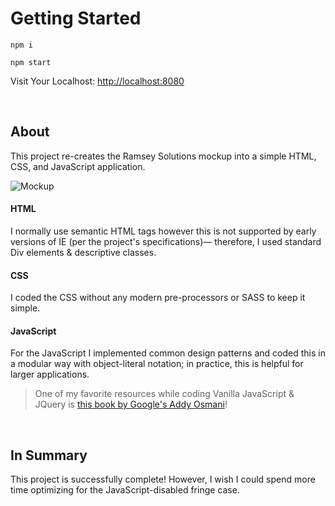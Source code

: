 # Getting Started

```
npm i
```
```
npm start
```

Visit Your Localhost: [http://localhost:8080](http://localhost:8080/)

<br>

## About

This project re-creates the Ramsey Solutions mockup into a simple HTML, CSS, and JavaScript application.

![Mockup](https://raw.githubusercontent.com/DrianHillman/front-end-developer-exercise/master/resources/mockup.jpg)

#### HTML

I normally use semantic HTML tags however this is not supported by early versions of IE (per the project's specifications)— therefore, I used standard Div elements & descriptive classes.

#### CSS

I coded the CSS without any modern pre-processors or SASS to keep it simple.

#### JavaScript

For the JavaScript I implemented common design patterns and coded this in a modular way with object-literal notation; in practice, this is helpful for larger applications.

> One of my favorite resources while coding Vanilla JavaScript & JQuery is [this book by Google's Addy Osmani](https://addyosmani.com/resources/essentialjsdesignpatterns/book/)!

<br>

## In Summary

This project is successfully complete! However, I wish I could spend more time optimizing for the JavaScript-disabled fringe case.
